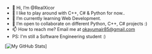 - 👋 Hi, I’m @RealXicor
- 👀 I like to play around with C++, C# & Python for now..
- 🌱 I’m currently learning Web Development.
- 💞️ I’m open to collaborate on different Python, C++, C# projects :)
- 📫 How to reach me? Email me at okayumair85@gmail.com
- PS: I'm still a Software Engineering student :)

[![My GitHub Stats](https://github-readme-stats.vercel.app/api?username=RealXicor)]
